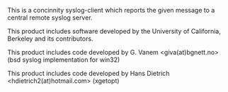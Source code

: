 This is a concinnity syslog-client which reports the given message to a central remote syslog server.

This product includes software developed by the University of
California, Berkeley and its contributors.

This product includes code developed by G. Vanem <giva(at)bgnett.no> (bsd syslog implementation for win32)

This product includes code developed by Hans Dietrich <hdietrich2(at)hotmail.com> (xgetopt)